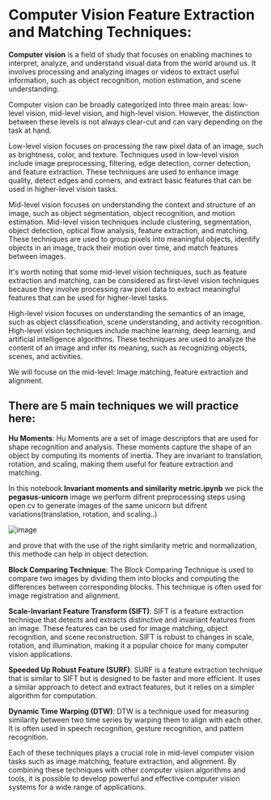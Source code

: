 # Computer Vision Feature Extraction and Matching Techniques:

__Computer vision__ is a field of study that focuses on enabling machines to interpret, analyze, and understand visual data from the world around us. It involves processing and analyzing images or videos to extract useful information, such as object recognition, motion estimation, and scene understanding.


Computer vision can be broadly categorized into three main areas: low-level vision, mid-level vision, and high-level vision. However, the distinction between these levels is not always clear-cut and can vary depending on the task at hand.

Low-level vision focuses on processing the raw pixel data of an image, such as brightness, color, and texture. Techniques used in low-level vision include image preprocessing, filtering, edge detection, corner detection, and feature extraction. These techniques are used to enhance image quality, detect edges and corners, and extract basic features that can be used in higher-level vision tasks.

Mid-level vision focuses on understanding the context and structure of an image, such as object segmentation, object recognition, and motion estimation. Mid-level vision techniques include clustering, segmentation, object detection, optical flow analysis, feature extraction, and matching. These techniques are used to group pixels into meaningful objects, identify objects in an image, track their motion over time, and match features between images.

It's worth noting that some mid-level vision techniques, such as feature extraction and matching, can be considered as first-level vision techniques because they involve processing raw pixel data to extract meaningful features that can be used for higher-level tasks.

High-level vision focuses on understanding the semantics of an image, such as object classification, scene understanding, and activity recognition. High-level vision techniques include machine learning, deep learning, and artificial intelligence algorithms. These techniques are used to analyze the content of an image and infer its meaning, such as recognizing objects, scenes, and activities.

We will focuse on the mid-level: Image matching, feature extraction and alignment.

## __There are 5 main techniques we will practice here:__

__Hu Moments__: Hu Moments are a set of image descriptors that are used for shape recognition and analysis. These moments capture the shape of an object by computing its moments of inertia. They are invariant to translation, rotation, and scaling, making them useful for feature extraction and matching.

In this notebook __Invariant moments and similarity metric.ipynb__ we pick the __pegasus-unicorn__ image we perform difrent preprocessing steps using open cv to generate images of the same unicorn but difrent variations(translation, rotation, and scaling..)

![image](https://user-images.githubusercontent.com/103390948/227741067-045772f1-31bf-4e34-aced-64f126735c12.png)

and prove that with the use of the right similarity metric and normalization, this methode can help in object detection.

__Block Comparing Technique__: The Block Comparing Technique is used to compare two images by dividing them into blocks and computing the differences between corresponding blocks. This technique is often used for image registration and alignment.

__Scale-Invariant Feature Transform (SIFT)__: SIFT is a feature extraction technique that detects and extracts distinctive and invariant features from an image. These features can be used for image matching, object recognition, and scene reconstruction. SIFT is robust to changes in scale, rotation, and illumination, making it a popular choice for many computer vision applications.

__Speeded Up Robust Feature (SURF)__: SURF is a feature extraction technique that is similar to SIFT but is designed to be faster and more efficient. It uses a similar approach to detect and extract features, but it relies on a simpler algorithm for computation.

__Dynamic Time Warping (DTW)__: DTW is a technique used for measuring similarity between two time series by warping them to align with each other. It is often used in speech recognition, gesture recognition, and pattern recognition.

Each of these techniques plays a crucial role in mid-level computer vision tasks such as image matching, feature extraction, and alignment. By combining these techniques with other computer vision algorithms and tools, it is possible to develop powerful and effective computer vision systems for a wide range of applications.

